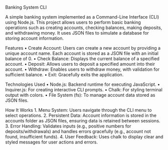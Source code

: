 Banking System CLI

A simple banking system implemented as a Command-Line Interface (CLI) using Node.js. This project allows users to perform basic banking operations such as creating accounts, checking balances, making deposits, and withdrawing money. It uses JSON files to simulate a database for storing account information.

Features
• Create Account: Users can create a new account by providing a unique account name. Each account is stored as a JSON file with an initial balance of 0.
• Check Balance: Displays the current balance of a specified account.
• Deposit: Allows users to deposit a specified amount into their account.
• Withdraw: Enables users to withdraw money, with validation for sufficient balance.
• Exit: Gracefully exits the application.

Technologies Used
• Node.js: Backend runtime for executing JavaScript.
• Inquirer.js: For creating interactive CLI prompts.
• Chalk: For styling terminal output with colors.
• File System (fs): To manage account data stored as JSON files.

How It Works 1. Menu System: Users navigate through the CLI menu to select operations. 2. Persistent Data: Account information is stored in the accounts folder as JSON files, ensuring data is retained between sessions. 3. Error Handling: Validates inputs (e.g., positive numbers for deposits/withdrawals) and handles errors gracefully (e.g., account not found, insufficient funds). 4. User Feedback: Uses chalk to display clear and styled messages for user actions and errors.

